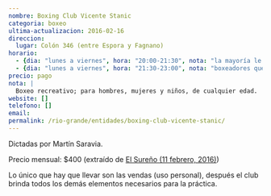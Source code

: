 ```yaml
---
nombre: Boxing Club Vicente Stanic
categoria: boxeo
ultima-actualizacion: 2016-02-16
direccion: 
  lugar: Colón 346 (entre Espora y Fagnano)
horario: 
  - {dia: "lunes a viernes", hora: "20:00-21:30", nota: "la mayoría le apunta al boxeo recreativo" }
  - {dia: "lunes a viernes", hora: "21:30-23:00", nota: "boxeadores que compiten/competirán" }
precio: pago
nota: | 
  Boxeo recreativo; para hombres, mujeres y niños, de cualquier edad.
website: []
telefono: []
email: 
permalink: /rio-grande/entidades/boxing-club-vicente-stanic/
---
```


Dictadas por Martín Saravia. 

Precio mensual: $400 (extraído de [El Sureño (11 febrero, 2016)](http://www.surenio.com.ar/clases-abiertas-en-el-boxing-club-vicente-stanic/))

Lo único que hay que llevar son las vendas (uso personal), después el club brinda todos los demás elementos necesarios para la práctica.

